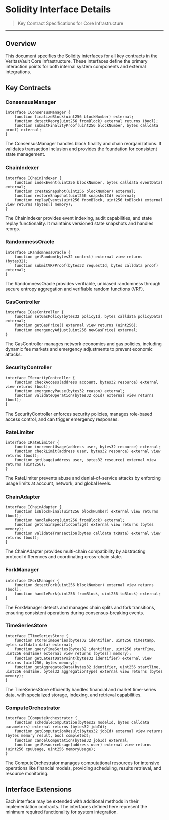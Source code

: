 # Solidity Interface Details

> Key Contract Specifications for Core Infrastructure

---

## Overview

This document specifies the Solidity interfaces for all key contracts in the VeritasVault Core Infrastructure. These interfaces define the primary interaction points for both internal system components and external integrations.

## Key Contracts

### ConsensusManager

```solidity
interface IConsensusManager {
    function finalizeBlock(uint256 blockNumber) external;
    function detectReorg(uint256 fromBlock) external returns (bool);
    function submitFinalityProof(uint256 blockNumber, bytes calldata proof) external;
}
```

The ConsensusManager handles block finality and chain reorganizations. It validates transaction inclusion and provides the foundation for consistent state management.

### ChainIndexer

```solidity
interface IChainIndexer {
    function indexEvent(uint256 blockNumber, bytes calldata eventData) external;
    function createSnapshot(uint256 blockNumber) external;
    function restoreSnapshot(uint256 snapshotId) external;
    function replayEvents(uint256 fromBlock, uint256 toBlock) external view returns (bytes[] memory);
}
```

The ChainIndexer provides event indexing, audit capabilities, and state replay functionality. It maintains versioned state snapshots and handles reorgs.

### RandomnessOracle

```solidity
interface IRandomnessOracle {
    function getRandom(bytes32 context) external view returns (bytes32);
    function submitVRFProof(bytes32 requestId, bytes calldata proof) external;
}
```

The RandomnessOracle provides verifiable, unbiased randomness through secure entropy aggregation and verifiable random functions (VRF).

### GasController

```solidity
interface IGasController {
    function setGasPolicy(bytes32 policyId, bytes calldata policyData) external;
    function getGasPrice() external view returns (uint256);
    function emergencyAdjust(uint256 newGasPrice) external;
}
```

The GasController manages network economics and gas policies, including dynamic fee markets and emergency adjustments to prevent economic attacks.

### SecurityController

```solidity
interface ISecurityController {
    function checkAccess(address account, bytes32 resource) external view returns (bool);
    function emergencyPause(bytes32 reason) external;
    function validateOperation(bytes32 opId) external view returns (bool);
}
```

The SecurityController enforces security policies, manages role-based access control, and can trigger emergency responses.

### RateLimiter

```solidity
interface IRateLimiter {
    function incrementUsage(address user, bytes32 resource) external;
    function checkLimit(address user, bytes32 resource) external view returns (bool);
    function getUsage(address user, bytes32 resource) external view returns (uint256);
}
```

The RateLimiter prevents abuse and denial-of-service attacks by enforcing usage limits at account, network, and global levels.

### ChainAdapter

```solidity
interface IChainAdapter {
    function isBlockFinal(uint256 blockNumber) external view returns (bool);
    function handleReorg(uint256 fromBlock) external;
    function getChainSpecificConfig() external view returns (bytes memory);
    function validateTransaction(bytes calldata txData) external view returns (bool);
}
```

The ChainAdapter provides multi-chain compatibility by abstracting protocol differences and coordinating cross-chain state.

### ForkManager

```solidity
interface IForkManager {
    function detectFork(uint256 blockNumber) external view returns (bool);
    function handleFork(uint256 fromBlock, uint256 toBlock) external;
}
```

The ForkManager detects and manages chain splits and fork transitions, ensuring consistent operations during consensus-breaking events.

### TimeSeriesStore

```solidity
interface ITimeSeriesStore {
    function storeTimeSeries(bytes32 identifier, uint256 timestamp, bytes calldata data) external;
    function queryTimeSeries(bytes32 identifier, uint256 startTime, uint256 endTime) external view returns (bytes[] memory);
    function getLatestDataPoint(bytes32 identifier) external view returns (uint256, bytes memory);
    function getAggregatedData(bytes32 identifier, uint256 startTime, uint256 endTime, bytes32 aggregationType) external view returns (bytes memory);
}
```

The TimeSeriesStore efficiently handles financial and market time-series data, with specialized storage, indexing, and retrieval capabilities.

### ComputeOrchestrator

```solidity
interface IComputeOrchestrator {
    function scheduleComputation(bytes32 modelId, bytes calldata parameters) external returns (bytes32 jobId);
    function getComputationResult(bytes32 jobId) external view returns (bytes memory result, bool completed);
    function cancelComputation(bytes32 jobId) external;
    function getResourceUsage(address user) external view returns (uint256 cpuUsage, uint256 memoryUsage);
}
```

The ComputeOrchestrator manages computational resources for intensive operations like financial models, providing scheduling, results retrieval, and resource monitoring.

## Interface Extensions

Each interface may be extended with additional methods in their implementation contracts. The interfaces defined here represent the minimum required functionality for system integration.